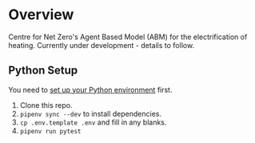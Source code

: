 # Overview

Centre for Net Zero's Agent Based Model (ABM) for the electrification of heating. Currently under development - details to follow.

## Python Setup

You need to [set up your Python environment](https://docs.google.com/document/d/1Tg0eKalqOp-IJEeH7aShc9fYF5zn95H6jxEk25BLLUE/) first.

1. Clone this repo.
2. `pipenv sync --dev` to install dependencies.
3. `cp .env.template .env` and fill in any blanks.
4. `pipenv run pytest`
